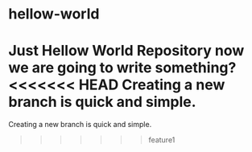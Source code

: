 # hellow-world
Just Hellow World Repository
now we are going to write something?
<<<<<<< HEAD
Creating a new branch is quick and simple.
=======
Creating a new branch is quick and simple.
>>>>>>> feature1
